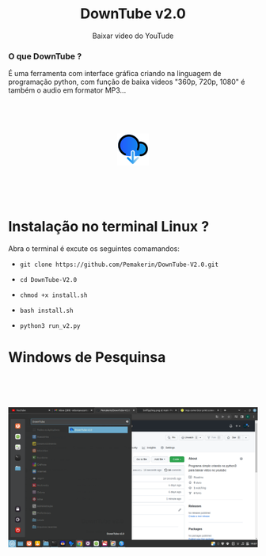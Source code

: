 <h1 align="center">DownTube v2.0</h1>
<p align="center">
       Baixar video do YouTude
</p>


### O que DownTube ?

É uma ferramenta com interface gráfica criando na linguagem de programação python,
com função de baixa videos "360p, 720p, 1080" é também o audio em formator MP3...

<br/><br/><br/>
<p align="center">
<img src="https://github.com/Pemakerin/DownTube-v2.0/blob/main/iconyou.png"/>
</p>
<br/><br/><br/>

# Instalação no terminal Linux ?

Abra o terminal é excute os seguintes comamandos: 

* `git clone https://github.com/Pemakerin/DownTube-V2.0.git`

* `cd DownTube-V2.0`

* `chmod +x install.sh`

* `bash install.sh`

* `python3 run_v2.py`

# Windows de Pesquinsa

<br/><br/><br/>
<p align="center">
<img src="https://github.com/Pemakerin/DownTube-v2.0/blob/main/desktop.png"/>
</p>
<br/><br/><br/>


